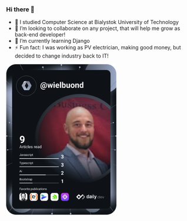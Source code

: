 ### Hi there 👋

- 🔭 I studied Computer Science at Bialystok University of Technology
- 👯 I’m looking to collaborate on any project, that will help me grow as back-end developer!
- 🌱 I’m currently learning Django
- ⚡ Fun fact: I was working as PV electrician, making good money, but decided to change industry back to IT!

 <a href="https://app.daily.dev/wielbuond"><img src="https://github.com/wielbuond/wielbuond/blob/main/devcard.svg" width="300" alt="Filip's Dev Card"/></a>

<!--
**wielbuond/wielbuond** is a ✨ _special_ ✨ repository because its `README.md` (this file) appears on your GitHub profile.

Here are some ideas to get you started:

- 🔭 I’m currently working on ...
- 🌱 I’m currently learning Django
- 👯 I’m looking to collaborate on any project, that will help me grow as back-end developer!
- 🤔 I’m looking for help with ...
- 💬 Ask me about ...
- 📫 How to reach me: ...
- 😄 Pronouns: ...
- ⚡ Fun fact: I was working as electrician, making good money, but decided to change industry back to IT!
-->
